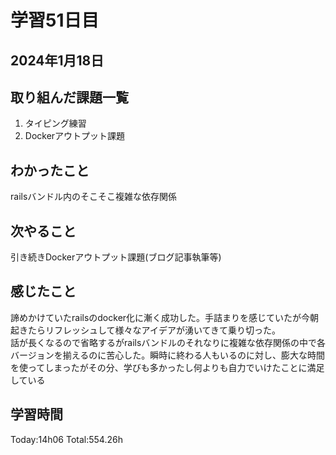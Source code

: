# 学習51日目
## 2024年1月18日
## 取り組んだ課題一覧
1. タイピング練習
1. Dockerアウトプット課題
## わかったこと
railsバンドル内のそこそこ複雑な依存関係
## 次やること
引き続きDockerアウトプット課題(ブログ記事執筆等)
## 感じたこと
諦めかけていたrailsのdocker化に漸く成功した。手詰まりを感じていたが今朝起きたらリフレッシュして様々なアイデアが湧いてきて乗り切った。<br>
話が長くなるので省略するがrailsバンドルのそれなりに複雑な依存関係の中で各バージョンを揃えるのに苦心した。瞬時に終わる人もいるのに対し、膨大な時間を使ってしまったがその分、学びも多かったし何よりも自力でいけたことに満足している
## 学習時間
 Today:14h06
 Total:554.26h
